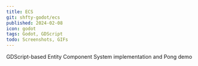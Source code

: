 ```yaml
---
title: ECS
git: shfty-godot/ecs
published: 2024-02-08
icon: godot
tags: Godot, GDScript
todo: Screenshots, GIFs
---
```


GDScript-based Entity Component System implementation and Pong demo

